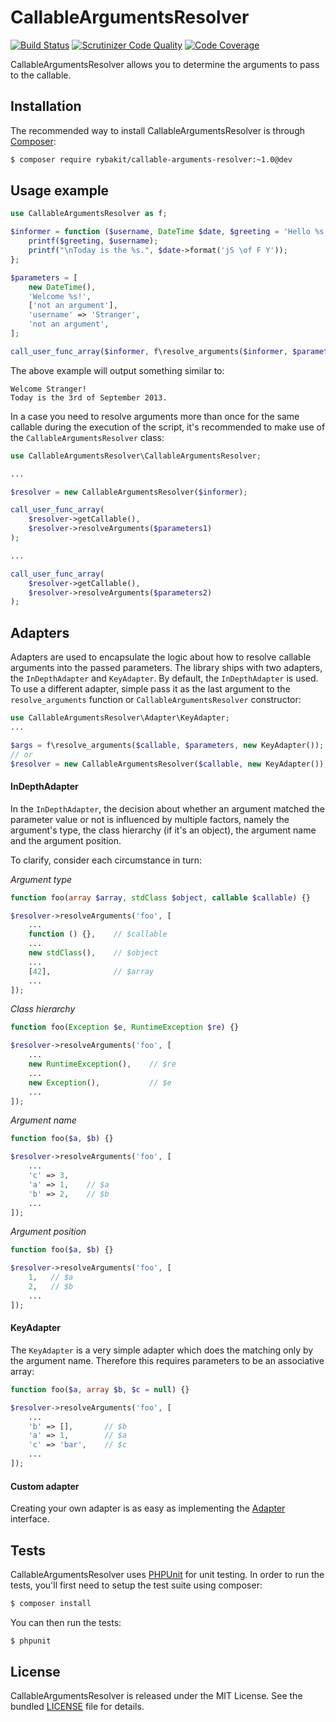 CallableArgumentsResolver
=========================
[![Build Status](https://secure.travis-ci.org/rybakit/callable-arguments-resolver.png?branch=master)](http://travis-ci.org/rybakit/callable-arguments-resolver)
[![Scrutinizer Code Quality](https://scrutinizer-ci.com/g/rybakit/callable-arguments-resolver/badges/quality-score.png?b=master)](https://scrutinizer-ci.com/g/rybakit/callable-arguments-resolver/?branch=master)
[![Code Coverage](https://scrutinizer-ci.com/g/rybakit/callable-arguments-resolver/badges/coverage.png?b=master)](https://scrutinizer-ci.com/g/rybakit/callable-arguments-resolver/?branch=master)

CallableArgumentsResolver allows you to determine the arguments to pass to the callable.



## Installation

The recommended way to install CallableArgumentsResolver is through [Composer](http://getcomposer.org):

```sh
$ composer require rybakit/callable-arguments-resolver:~1.0@dev
```



## Usage example

```php
use CallableArgumentsResolver as f;

$informer = function ($username, DateTime $date, $greeting = 'Hello %s!') {
    printf($greeting, $username);
    printf("\nToday is the %s.", $date->format('jS \of F Y'));
};

$parameters = [
    new DateTime(),
    'Welcome %s!',
    ['not an argument'],
    'username' => 'Stranger',
    'not an argument',
];

call_user_func_array($informer, f\resolve_arguments($informer, $parameters));
```

The above example will output something similar to:

```
Welcome Stranger!
Today is the 3rd of September 2013.
```

In a case you need to resolve arguments more than once for the same callable during
the execution of the script, it's recommended to make use of the `CallableArgumentsResolver` class:

```php
use CallableArgumentsResolver\CallableArgumentsResolver;

...

$resolver = new CallableArgumentsResolver($informer);

call_user_func_array(
    $resolver->getCallable(),
    $resolver->resolveArguments($parameters1)
);

...

call_user_func_array(
    $resolver->getCallable(),
    $resolver->resolveArguments($parameters2)
);
```



## Adapters

Adapters are used to encapsulate the logic about how to resolve callable arguments into the passed parameters.
The library ships with two adapters, the `InDepthAdapter` and `KeyAdapter`. By default,
the `InDepthAdapter` is used. To use a different adapter, simple pass it as the last argument
to the `resolve_arguments` function or `CallableArgumentsResolver` constructor:

```php
use CallableArgumentsResolver\Adapter\KeyAdapter;
...

$args = f\resolve_arguments($callable, $parameters, new KeyAdapter());
// or
$resolver = new CallableArgumentsResolver($callable, new KeyAdapter());
```

#### InDepthAdapter

In the `InDepthAdapter`, the decision about whether an argument matched the parameter value or not
is influenced by multiple factors, namely the argument's type, the class hierarchy (if it's an object),
the argument name and the argument position.

To clarify, consider each circumstance in turn:

*Argument type*

```php
function foo(array $array, stdClass $object, callable $callable) {}

$resolver->resolveArguments('foo', [
    ...
    function () {},    // $callable
    ...
    new stdClass(),    // $object
    ...
    [42],              // $array
    ...
]);
```

*Class hierarchy*

```php
function foo(Exception $e, RuntimeException $re) {}

$resolver->resolveArguments('foo', [
    ...
    new RuntimeException(),    // $re
    ...
    new Exception(),           // $e
    ...
]);
```

*Argument name*

```php
function foo($a, $b) {}

$resolver->resolveArguments('foo', [
    ...
    'c' => 3,
    'a' => 1,    // $a
    'b' => 2,    // $b
    ...
]);
```

*Argument position*

```php
function foo($a, $b) {}

$resolver->resolveArguments('foo', [
    1,   // $a
    2,   // $b
    ...
]);
```

#### KeyAdapter

The `KeyAdapter` is a very simple adapter which does the matching only by the argument name.
Therefore this requires parameters to be an associative array:

```php
function foo($a, array $b, $c = null) {}

$resolver->resolveArguments('foo', [
    ...
    'b' => [],       // $b
    'a' => 1,        // $a
    'c' => 'bar',    // $c
    ...
]);
```


#### Custom adapter

Creating your own adapter is as easy as implementing the [Adapter](src/Adapter/Adapter.php) interface.



## Tests

CallableArgumentsResolver uses [PHPUnit](http://phpunit.de) for unit testing.
In order to run the tests, you'll first need to setup the test suite using composer:

```sh
$ composer install
```

You can then run the tests:

```sh
$ phpunit
```



## License

CallableArgumentsResolver is released under the MIT License. See the bundled [LICENSE](LICENSE) file for details.
